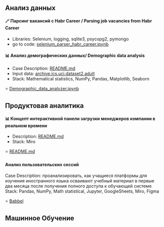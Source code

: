 
## Анализ данных

#### 🪄 Парсинг вакансий с Habr Career  / Parsing job vacancies from Habr Career
* Libraries: Selenium, logging, sqlite3, psycopg2, pymongo
* go to code: [selenium_parser_habr_career.ipynb](https://github.com/debaggi/portfolio/blob/main/selenium_parser_habr_career.ipynb)


#### 📊 Анализ демографических данных/ Demographic data analysis
* Case Description: [README.md](https://github.com/debaggi/deBaggi-cases/blob/b1b2769cd3db26bfd7aa6600910a3abe8d0c1395/Demographic%20Data%20Analysis/README.md)
* Input data: [archive.ics.uci.dataset2.adult](https://archive.ics.uci.edu/dataset/2/adult)
* Stack: Mathematical statistics, NumPy, Pandas, Matplotlib, Seaborn

⭐️ [Demographic_data_analyzer.ipynb](https://github.com/debaggi/DTCW-BZ-DA-ML-DS/blob/5eab2b0d6766aa907b359f5570a13be4a1389b50/Demographic_data_analyzer.ipynb)

## Продуктовая аналитика

#### 📊 Концепт интерактивной панели загрузки менеджеров компании в реальном времени
* Description: [README.md](https://github.com/debaggi/deBaggi-cases/blob/main/HouseGet/README.md)
* Stack: Miro

⭐️ [README.md](https://github.com/debaggi/deBaggi-cases/blob/main/HouseGet/README.md)


#### Анализ пользовательских сессий
Case Description: проанализировать, как учащиеся платформы для изучения иностранного языка осваивают учебный материал в первые два месяца после получения полного доступа к обучающей системе
Stack: Pandas, NumPy, Math statistical, Jupyter, GoogleSheets, Miro, Figma

⭐️ [Babbel](https://github.com/debaggi/portfolio/tree/main/Babbel%20case)

## Машинное Обучение

